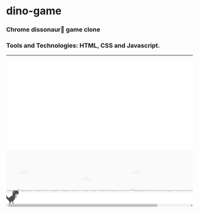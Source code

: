 # dino-game

### Chrome dissonaur🦖 game clone  

### Tools and Technologies: HTML, CSS and Javascript.

<hr>

<p><img src="./images/dino-game-gif.gif"/></p>


